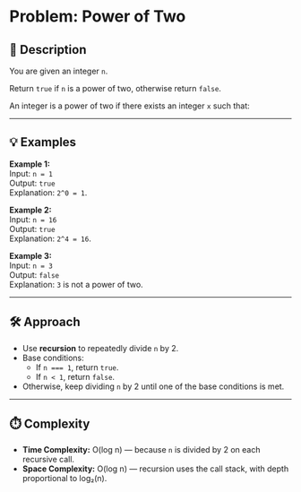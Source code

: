 # Problem: Power of Two

## 📖 Description

You are given an integer `n`.

Return `true` if `n` is a power of two, otherwise return `false`.

An integer is a power of two if there exists an integer `x` such that:

---

## 💡 Examples

**Example 1:**  
Input: `n = 1`  
Output: `true`  
Explanation: `2^0 = 1`.

**Example 2:**  
Input: `n = 16`  
Output: `true`  
Explanation: `2^4 = 16`.

**Example 3:**  
Input: `n = 3`  
Output: `false`  
Explanation: `3` is not a power of two.

---

## 🛠️ Approach

- Use **recursion** to repeatedly divide `n` by 2.
- Base conditions:
  - If `n === 1`, return `true`.
  - If `n < 1`, return `false`.
- Otherwise, keep dividing `n` by 2 until one of the base conditions is met.

---

## ⏱️ Complexity

- **Time Complexity:** O(log n) — because `n` is divided by 2 on each recursive call.
- **Space Complexity:** O(log n) — recursion uses the call stack, with depth proportional to log₂(n).
